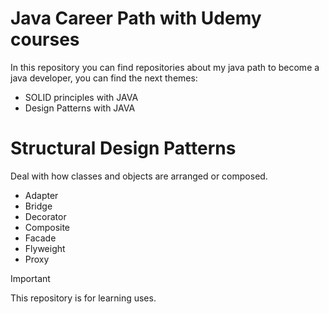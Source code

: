 # Java Career Path with Udemy courses

In this repository you can find repositories about my java path to become a java developer, you can find the next themes:

- SOLID principles with JAVA
- Design Patterns with JAVA

# Structural Design Patterns

Deal with how classes and objects are arranged or composed.

- Adapter
- Bridge
- Decorator
- Composite
- Facade
- Flyweight
- Proxy

> [!IMPORTANT]
> This repository is for learning uses.

